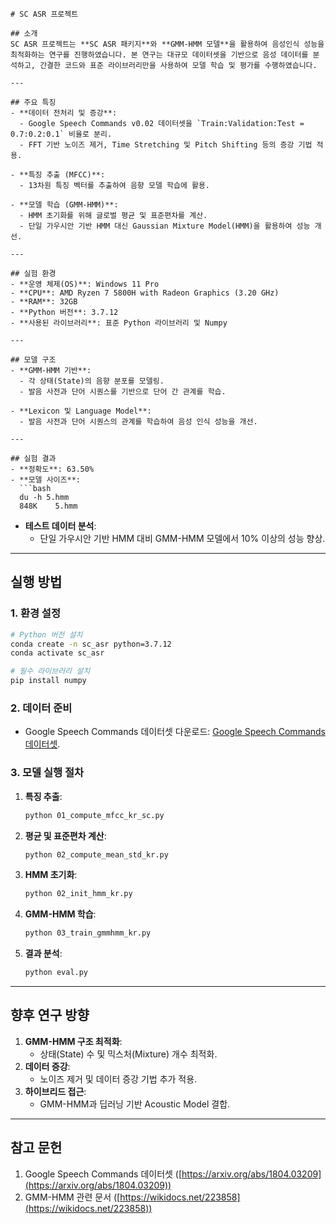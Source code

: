 
```
# SC ASR 프로젝트

## 소개
SC ASR 프로젝트는 **SC ASR 패키지**와 **GMM-HMM 모델**을 활용하여 음성인식 성능을 최적화하는 연구를 진행하였습니다. 본 연구는 대규모 데이터셋을 기반으로 음성 데이터를 분석하고, 간결한 코드와 표준 라이브러리만을 사용하여 모델 학습 및 평가를 수행하였습니다.

---

## 주요 특징
- **데이터 전처리 및 증강**: 
  - Google Speech Commands v0.02 데이터셋을 `Train:Validation:Test = 0.7:0.2:0.1` 비율로 분리.
  - FFT 기반 노이즈 제거, Time Stretching 및 Pitch Shifting 등의 증강 기법 적용.
  
- **특징 추출 (MFCC)**:
  - 13차원 특징 벡터를 추출하여 음향 모델 학습에 활용.

- **모델 학습 (GMM-HMM)**:
  - HMM 초기화를 위해 글로벌 평균 및 표준편차를 계산.
  - 단일 가우시안 기반 HMM 대신 Gaussian Mixture Model(HMM)을 활용하여 성능 개선.
  
---

## 실험 환경
- **운영 체제(OS)**: Windows 11 Pro
- **CPU**: AMD Ryzen 7 5800H with Radeon Graphics (3.20 GHz)
- **RAM**: 32GB
- **Python 버전**: 3.7.12
- **사용된 라이브러리**: 표준 Python 라이브러리 및 Numpy

---

## 모델 구조
- **GMM-HMM 기반**:
  - 각 상태(State)의 음향 분포를 모델링.
  - 발음 사전과 단어 시퀀스를 기반으로 단어 간 관계를 학습.
  
- **Lexicon 및 Language Model**:
  - 발음 사전과 단어 시퀀스의 관계를 학습하여 음성 인식 성능을 개선.

---

## 실험 결과
- **정확도**: 63.50%
- **모델 사이즈**:
  ```bash
  du -h 5.hmm
  848K    5.hmm
  ```
- **테스트 데이터 분석**:
  - 단일 가우시안 기반 HMM 대비 GMM-HMM 모델에서 10% 이상의 성능 향상.

---

## 실행 방법
### 1. 환경 설정
```bash
# Python 버전 설치
conda create -n sc_asr python=3.7.12
conda activate sc_asr

# 필수 라이브러리 설치
pip install numpy
```

### 2. 데이터 준비
- Google Speech Commands 데이터셋 다운로드:
  [Google Speech Commands 데이터셋](https://arxiv.org/abs/1804.03209).

### 3. 모델 실행 절차
1. **특징 추출**:
   ```bash
   python 01_compute_mfcc_kr_sc.py
   ```
2. **평균 및 표준편차 계산**:
   ```bash
   python 02_compute_mean_std_kr.py
   ```
3. **HMM 초기화**:
   ```bash
   python 02_init_hmm_kr.py
   ```
4. **GMM-HMM 학습**:
   ```bash
   python 03_train_gmmhmm_kr.py
   ```
5. **결과 분석**:
   ```bash
   python eval.py
   ```

---

## 향후 연구 방향
1. **GMM-HMM 구조 최적화**:
   - 상태(State) 수 및 믹스처(Mixture) 개수 최적화.
2. **데이터 증강**:
   - 노이즈 제거 및 데이터 증강 기법 추가 적용.
3. **하이브리드 접근**:
   - GMM-HMM과 딥러닝 기반 Acoustic Model 결합.

---

## 참고 문헌
1. Google Speech Commands 데이터셋 ([https://arxiv.org/abs/1804.03209](https://arxiv.org/abs/1804.03209))
2. GMM-HMM 관련 문서 ([https://wikidocs.net/223858](https://wikidocs.net/223858))
```
